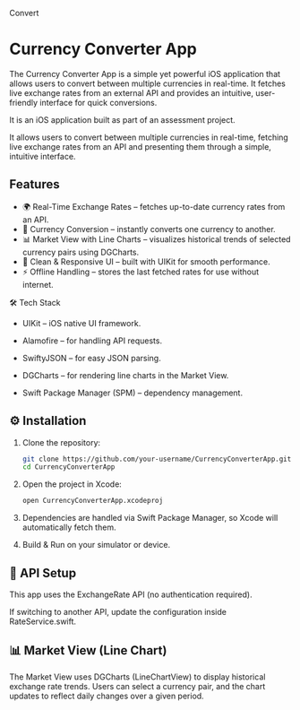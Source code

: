 Convert

# Currency Converter App

The Currency Converter App is a simple yet powerful iOS application that allows users to convert between multiple currencies in real-time. It fetches live exchange rates from an external API and provides an intuitive, user-friendly interface for quick conversions.

It is an iOS application built as part of an assessment project.

It allows users to convert between multiple currencies in real-time, fetching live exchange rates from an API and presenting them through a simple, intuitive interface.

## Features

* 🌍 Real-Time Exchange Rates – fetches up-to-date currency rates from an API.
* 🔄 Currency Conversion – instantly converts one currency to another.
* 📊 Market View with Line Charts – visualizes historical trends of selected currency pairs using DGCharts.
* 📱 Clean & Responsive UI – built with UIKit for smooth performance.
* ⚡ Offline Handling – stores the last fetched rates for use without internet.


🛠️ Tech Stack

 *   UIKit – iOS native UI framework.

 *   Alamofire – for handling API requests.

 *   SwiftyJSON – for easy JSON parsing.

 *   DGCharts – for rendering line charts in the Market View.

 *   Swift Package Manager (SPM) – dependency management.
    

## ⚙️ Installation

1. Clone the repository:

   ```bash
   git clone https://github.com/your-username/CurrencyConverterApp.git
   cd CurrencyConverterApp
   ```

2. Open the project in Xcode:

   ```bash
   open CurrencyConverterApp.xcodeproj
   ```

3. Dependencies are handled via Swift Package Manager, so Xcode will automatically fetch them.

4. Build & Run on your simulator or device.

## 🔑 API Setup

This app uses the ExchangeRate API
 (no authentication required).

If switching to another API, update the configuration inside RateService.swift.


## 📊 Market View (Line Chart)

The Market View uses DGCharts (LineChartView) to display historical exchange rate trends.
Users can select a currency pair, and the chart updates to reflect daily changes over a given period.



